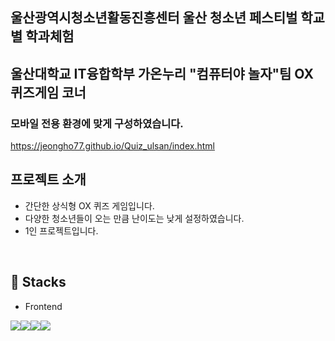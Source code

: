 ## 울산광역시청소년활동진흥센터 울산 청소년 페스티벌 학교별 학과체험
## 울산대학교 IT융합학부 가온누리 "컴퓨터야 놀자"팀 OX 퀴즈게임 코너

### 모바일 전용 환경에 맞게 구성하였습니다.<br>
https://jeongho77.github.io/Quiz_ulsan/index.html

## 프로젝트 소개
* 간단한 상식형 OX 퀴즈 게임입니다.
* 다양한 청소년들이 오는 만큼 난이도는 낮게 설정하였습니다.
* 1인 프로젝트입니다.
<br>

## 🔨 Stacks
- Frontend
<div style="display:flex; flex-direction:row;">
    <img src="https://img.shields.io/badge/html5-E34F26?style=for-the-badge&logo=html5&logoColor=white">
    <img src="https://img.shields.io/badge/css-1572B6?style=for-the-badge&logo=css3&logoColor=white">
    <img src="https://img.shields.io/badge/javascript-F7DF1E?style=for-the-badge&logo=javascript&logoColor=black">
    <img src="https://img.shields.io/badge/react-61DAFB?style=for-the-badge&logo=react&logoColor=black"> 
</div>

